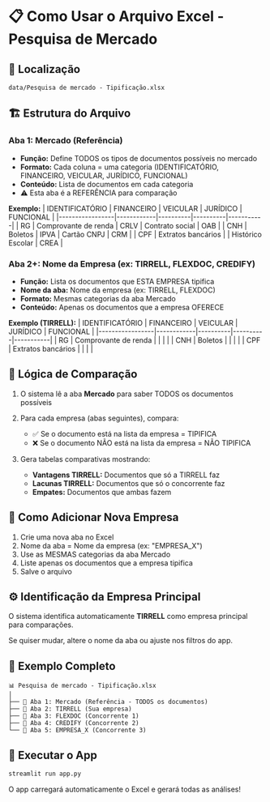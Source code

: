 # 📋 Como Usar o Arquivo Excel - Pesquisa de Mercado

## 📂 Localização
`data/Pesquisa de mercado - Tipificação.xlsx`

## 🏗️ Estrutura do Arquivo

### Aba 1: **Mercado** (Referência)
- **Função:** Define TODOS os tipos de documentos possíveis no mercado
- **Formato:** Cada coluna = uma categoria (IDENTIFICATÓRIO, FINANCEIRO, VEICULAR, JURÍDICO, FUNCIONAL)
- **Conteúdo:** Lista de documentos em cada categoria
- ⚠️ Esta aba é a REFERÊNCIA para comparação

**Exemplo:**
| IDENTIFICATÓRIO | FINANCEIRO | VEICULAR | JURÍDICO | FUNCIONAL |
|-----------------|------------|----------|----------|-----------|
| RG              | Comprovante de renda | CRLV | Contrato social | OAB |
| CNH             | Boletos | IPVA | Cartão CNPJ | CRM |
| CPF             | Extratos bancários | | Histórico Escolar | CREA |

### Aba 2+: **Nome da Empresa** (ex: TIRRELL, FLEXDOC, CREDIFY)
- **Função:** Lista os documentos que ESTA EMPRESA tipifica
- **Nome da aba:** Nome da empresa (ex: TIRRELL, FLEXDOC)
- **Formato:** Mesmas categorias da aba Mercado
- **Conteúdo:** Apenas os documentos que a empresa OFERECE

**Exemplo (TIRRELL):**
| IDENTIFICATÓRIO | FINANCEIRO | VEICULAR | JURÍDICO | FUNCIONAL |
|-----------------|------------|----------|----------|-----------|
| RG              | Comprovante de renda | | | |
| CNH             | Boletos | | | |
| CPF             | Extratos bancários | | | |

## 🔄 Lógica de Comparação

1. O sistema lê a aba **Mercado** para saber TODOS os documentos possíveis
2. Para cada empresa (abas seguintes), compara:
   - ✅ Se o documento está na lista da empresa = TIPIFICA
   - ❌ Se o documento NÃO está na lista da empresa = NÃO TIPIFICA

3. Gera tabelas comparativas mostrando:
   - **Vantagens TIRRELL:** Documentos que só a TIRRELL faz
   - **Lacunas TIRRELL:** Documentos que só o concorrente faz
   - **Empates:** Documentos que ambas fazem

## 📝 Como Adicionar Nova Empresa

1. Crie uma nova aba no Excel
2. Nome da aba = Nome da empresa (ex: "EMPRESA_X")
3. Use as MESMAS categorias da aba Mercado
4. Liste apenas os documentos que a empresa tipifica
5. Salve o arquivo

## ⚙️ Identificação da Empresa Principal

O sistema identifica automaticamente **TIRRELL** como empresa principal para comparações.

Se quiser mudar, altere o nome da aba ou ajuste nos filtros do app.

## 🎯 Exemplo Completo

```
📊 Pesquisa de mercado - Tipificação.xlsx
│
├── 📄 Aba 1: Mercado (Referência - TODOS os documentos)
├── 📄 Aba 2: TIRRELL (Sua empresa)
├── 📄 Aba 3: FLEXDOC (Concorrente 1)
├── 📄 Aba 4: CREDIFY (Concorrente 2)
└── 📄 Aba 5: EMPRESA_X (Concorrente 3)
```

## 🚀 Executar o App

```bash
streamlit run app.py
```

O app carregará automaticamente o Excel e gerará todas as análises!
